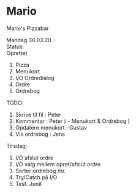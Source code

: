 # Mario
Mario's Pizzabar

Mandag 30.03.20.  
Status:  
Oprettet   
1. Pizza
2. Menukort
3. I/O Ordredialog
4. Ordre
5. Ordrebog

TODO:  
1. Skrive til fil : Peter
2. Kommentar : Peter ( - Menukort & Ordrebog )
3. Opdatere menukort : Gustav
4. Vis ordrebog : Jens

Tirsdag:  
1. I/O afslut ordre
2. I/O valg mellem opret/afslut ordre
3. Sorter ordrebog /nr.
4. Try/Catch på I/O 
5. Test. Junit


